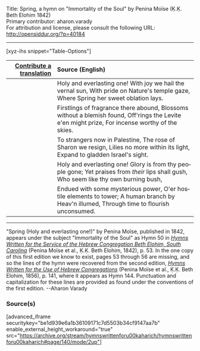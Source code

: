 <html>
<head></head>
<body>
Title: Spring, a hymn on "Immortality of the Soul" by Penina Moïse (Ḳ.Ḳ. Beth Elohim 1842)<br />
Primary contributor: aharon.varady<br />
For attribution and license, please consult the following URL: <a href="http://opensiddur.org/?p=40184">http://opensiddur.org/?p=40184</a>
<p />
<hr />

[xyz-ihs snippet="Table-Options"]<table style="margin-left: auto;margin-right: auto;" class="draggable">
<thead><tr><th id="x" style="text-align: right;"><a href="/translate/" target="_blank" rel="noopener">Contribute a translation</a></th><th style="text-align: left;">Source (English)</th></tr></thead>
<tbody>
<tr><td style="vertical-align:top;">
<div class="liturgy" lang="he" style="text-align: right;">

</div></td>

<td style="vertical-align:top;">
<div class="english" lang="en" style="text-align: left;">
Holy and everlasting one! 
With joy we hail the vernal sun, 
With pride on Nature's temple gaze, 
Where Spring her sweet oblation lays. 
</div></td></tr>


<tr><td style="vertical-align:top;">
<div class="liturgy" lang="he" style="text-align: right;">

</div></td>

<td style="vertical-align:top;">
<div class="english" lang="en" style="text-align: left;">
Firstlings of fragrance there abound, 
Blossoms without a blemish found, 
Off'rings the Levite e'en might prize, 
For incense worthy of the skies. 
</div></td></tr>


<tr><td style="vertical-align:top;">
<div class="liturgy" lang="he" style="text-align: right;">

</div></td>

<td style="vertical-align:top;">
<div class="english" lang="en" style="text-align: left;">
To strangers now in Palestine, 
The rose of Sharon we resign, 
Lilies no more within its light, 
Expand to gladden Israel's sight. 
</div></td></tr>


<tr><td style="vertical-align:top;">
<div class="liturgy" lang="he" style="text-align: right;">

</div></td>

<td style="vertical-align:top;">
<div class="english" lang="en" style="text-align: left;">
Holy and everlasting one! 
Glory is from thy people gone; 
Yet praises from <em>their</em> lips shall gush, 
Who seem like thy own burning bush, 
</div></td></tr>


<tr><td style="vertical-align:top;">
<div class="liturgy" lang="he" style="text-align: right;">

</div></td>

<td style="vertical-align:top;">
<div class="english" lang="en" style="text-align: left;">
Endued with some mysterious power, 
O'er hostile elements to tower; 
A human branch by Heav'n illumed, 
Through time to flourish unconsumed. 
</div></td></tr>
</tbody></table>

<hr />

"Spring (Holy and everlasting one!)" by Penina Moïse, published in 1842, appears under the subject "Immortality of the Soul" as Hymn 50 in <em><a href="/?p=39305">Hymns Written for the Service of the Hebrew Congregation Beth Elohim, South Carolina</a></em> (Penina Moïse et al., Ḳ.Ḳ. Beth Elohim, 1842), p. 53. In the one copy of this first edition we know to exist, pages 53 through 56 are missing, and so the lines of the hymn were recovered from the second edition, <em><a href="/?p=39305">Hymns Written for the Use of Hebrew Congregations</a></em> (Penina Moïse et al., Ḳ.Ḳ. Beth Elohim, 1856), p. 141, where it appears as Hymn 144. Punctuation and capitalization for these lines are provided as found under the conventions of the first edition. --Aharon Varady

<h3>Source(s)</h3>

[advanced_iframe securitykey="be1d939e6a1b36109171c7d5503b34cf9147aa7b" enable_external_height_workaround="true" src="https://archive.org/stream/hymnswrittenforu00kaharich/hymnswrittenforu00kaharich#page/140/mode/2up"]

&nbsp; 

</body>
</html>
